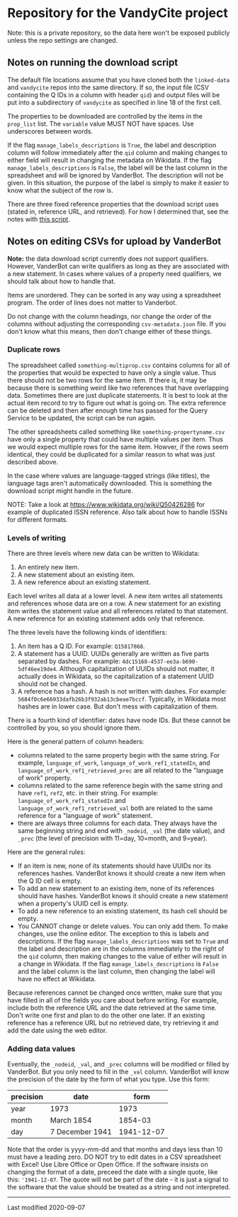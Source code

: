 # Repository for the VandyCite project

Note: this is a private repository, so the data here won't be exposed publicly unless the repo settings are changed.

## Notes on running the download script

The default file locations assume that you have cloned both the `linked-data` and `vandycite` repos into the same directory. If so, the input file (CSV containing the Q IDs in a column with header `qid`) and output files will be put into a subdirectory of `vandycite` as specified in line 18 of the first cell. 

The properties to be downloaded are controlled by the items in the `prop_list` list. The `variable` value MUST NOT have spaces. Use underscores between words.

If the flag `manage_labels_descriptions` is `True`, the label and description column will follow immediately after the `qid` column and making changes to either field will result in changing the metadata on Wikidata. If the flag `manage_labels_descriptions` is `False`, the label will be the last column in the spreadsheet and will be ignored by VanderBot. The description will not be given. In this situation, the purpose of the label is simply to make it easier to know what the subject of the row is.

There are three fixed reference properties that the download script uses (stated in, reference URL, and retrieved). For how I determined that, see the notes with [this script](https://github.com/HeardLibrary/linked-data/blob/master/publications/divinity-law/determine_ref_properties.ipynb). 

## Notes on editing CSVs for upload by VanderBot

**Note:** the data download script currently does not support qualifiers. However, VanderBot can write qualifiers as long as they are associated with a new statement. In cases where values of a property need qualifiers, we should talk about how to handle that.

Items are unordered. They can be sorted in any way using a spreadsheet program. The order of lines does not matter to Vanderbot.

Do not change with the column headings, nor change the order of the columns without adjusting the corresponding `csv-metadata.json` file. If you don't know what this means, then don't change either of these things.

### Duplicate rows
The spreadsheet called `something-multiprop.csv` contains columns for all of the properties that would be expected to have only a single value. Thus there should not be two rows for the same item. If there is, it may be because there is something weird like two references that have overlapping data. Sometimes there are just duplicate statements. It is best to look at the actual item record to try to figure out what is going on. The extra reference can be deleted and then after enough time has passed for the Query Service to be updated, the script can be run again.

The other spreadsheets called something like `something-propertyname.csv` have only a single property that could have multiple values per item. Thus we would expect multiple rows for the same item. Howver, if the rows seem identical, they could be duplicated for a similar reason to what was just described above.

In the case where values are language-tagged strings (like titles), the language tags aren't automatically downloaded. This is something the download script might handle in the future.

NOTE: Take a look at https://www.wikidata.org/wiki/Q50426286 for example of duplicated ISSN reference. Also talk about how to handle ISSNs for different formats.

### Levels of writing

There are three levels where new data can be written to Wikidata:

1. An entirely new item.
2. A new statement about an existing item.
3. A new reference about an existing statement.

Each level writes all data at a lower level. A new item writes all statements and references whose data are on a row. A new statement for an existing item writes the statement value and all references related to that statement. A new reference for an existing statement adds only that reference.

The three levels have the following kinds of identifiers:
1. An item has a Q ID. For example: `Q15817868`.
2. A statement has a UUID. UUIDs generally are written as five parts separated by dashes. For example: `4dc15168-4537-ee3a-b690-5df46ee19de4`. Although capitalization of UUIDs should not matter, it actually does in Wikidata, so the capitalization of a statement UUID should not be changed.
3. A reference has a hash. A hash is not written with dashes. For example: `5684f0c6e66933dafb26b3f932ab13cbeae7bccf`. Typically, in Wikidata most hashes are in lower case. But don't mess with capitalization of them.

There is a fourth kind of identifier: dates have node IDs. But these cannot be controlled by you, so you should ignore them.

Here is the general pattern of column headers:
- columns related to the same property begin with the same string. For example, `language_of_work`, `language_of_work_ref1_statedIn`, and `language_of_work_ref1_retrieved_prec` are all related to the "language of work" property.
- columns related to the same reference begin with the same string and have `ref1`, `ref2`, etc. in their string. For example: `language_of_work_ref1_statedIn` and `language_of_work_ref1_retrieved_val` both are related to the same reference for a "language of work" statement.
- there are always three columns for each data. They always have the same beginning string and end with `_nodeid`, `_val` (the date value), and `_prec` (the level of precision with 11=day, 10=month, and 9=year).

Here are the general rules: 
- If an item is new, none of its statements should have UUIDs nor its references hashes. VanderBot knows it should create a new item when the Q ID cell is empty. 
- To add an new statement to an existing item, none of its references should have hashes. VanderBot knows it should create a new statement when a property's UUID cell is empty. 
- To add a new reference to an existing statement, its hash cell should be empty.
- You CANNOT change or delete values. You can only add them. To make changes, use the online editor. The exception to this is labels and descriptions. If the flag `manage_labels_descriptions` was set to `True` and the label and description are in the columns immediately to the right of the `qid` column, then making changes to the value of either will result in a change in Wikidata. If the flag `manage_labels_descriptions` is `False` and the label column is the last column, then changing the label will have no effect at Wikidata.

Because references cannot be changed once written, make sure that you have filled in all of the fields you care about before writing. For example, include both the reference URL and the date retrieved at the same time. Don't write one first and plan to do the other one later. If an existing reference has a reference URL but no retrieved date, try retrieving it and add the date using the web editor.

### Adding data values

Eventually, the `_nodeid`, `_val`, and `_prec` columns will be modified or filled by VanderBot. But you only need to fill in the `_val` column. VanderBot will know the precision of the date by the form of what you type. Use this form:

| precision | date | form |
| --- | --- | --- |
| year | 1973 | 1973 |
| month | March 1854 | 1854-03 |
| day | 7 December 1941 | 1941-12-07 |

Note that the order is yyyy-mm-dd and that months and days less than 10 must have a leading zero. DO NOT try to edit dates in a CSV spreadsheet with Excel! Use Libre Office or Open Office. If the software insists on changing the format of a date, preceed the date with a single quote, like this: `'1941-12-07`. The quote will not be part of the date - it is just a signal to the software that the value should be treated as a string and not interpreted.

----
Last modified 2020-09-07